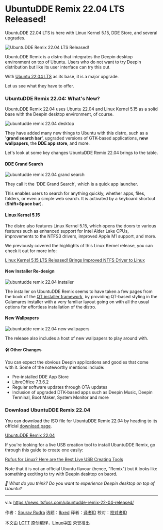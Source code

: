 [#]: subject: "UbuntuDDE Remix 22.04 LTS Released!"
[#]: via: "https://news.itsfoss.com/ubuntudde-remix-22-04-released/"
[#]: author: "Sourav Rudra https://news.itsfoss.com/author/sourav/"
[#]: collector: "lkxed"
[#]: translator: "littlebirdnest"
[#]: reviewer: " "
[#]: publisher: " "
[#]: url: " "

UbuntuDDE Remix 22.04 LTS Released!
======
UbuntuDDE 22.04 LTS is here with Linux Kernel 5.15, DDE Store, and several upgrades.

![UbuntuDDE Remix 22.04 LTS Released!][1]

UbuntuDDE Remix is a distro that integrates the Deepin desktop environment on top of Ubuntu. Users who do not want to try Deepin distribution but like its user interface can try this out.

With [Ubuntu 22.04 LTS][2] as its base, it is a major upgrade.

Let us see what they have to offer.

### UbuntuDDE Remix 22.04: What's New?

UbuntuDDE Remix 22.04 uses Ubuntu 22.04 and Linux Kernel 5.15 as a solid base with the Deepin desktop environment, of course.

![ubuntudde remix 22.04 desktop][3]

They have added many new things to Ubuntu with this distro, such as a '**grand search bar**', upgraded versions of GTK-based applications, **new wallpapers**, the **DDE app store**, and more.

Let's look at some key changes UbuntuDDE Remix 22.04 brings to the table.

#### DDE Grand Search

![ubuntudde remix 22.04 grand search][4]

They call it the 'DDE Grand Search', which is a quick app launcher.

This enables users to search for anything quickly, whether apps, files, folders, or even a simple web search. It is activated by a keyboard shortcut (**Shift+Space bar**).

#### Linux Kernel 5.15

The distro also features Linux Kernel 5.15, which opens the doors to various features such as enhanced support for Intel Alder Lake CPUs, improvements to the NTFS3 drivers, improved Apple M1 support, and more.

We previously covered the highlights of this Linux Kernel release, you can check it out for more info:

[Linux Kernel 5.15 LTS Released! Brings Improved NTFS Driver to Linux][5]

#### New Installer Re-design

![ubuntudde remix 22.04 installer][7]

The installer on UbuntuDDE Remix seems to have taken a few pages from the book of the [QT installer framework][8], by providing QT-based styling in the Calamares installer with a very familiar layout going on with all the usual options for effortless installation of the distro.

#### New Wallpapers

![ubuntudde remix 22.04 new wallpapers][9]

The release also includes a host of new wallpapers to play around with.

#### 🛠️ Other Changes

You can expect the obvious Deepin applications and goodies that come with it. Some of the noteworthy mentions include:

* Pre-installed DDE App Store
* LibreOffice 7.3.6.2
* Regular software updates through OTA updates
* Inclusion of upgraded DTK-based apps such as Deepin Music, Deepin Terminal, Boot Maker, System Monitor and more

### Download UbuntuDDE Remix 22.04

You can download the ISO file for UbuntuDDE Remix 22.04 by heading to its official [download page][10].

[UbuntuDDE Remix 22.04][11]

If you're looking for a live USB creation tool to install UbuntuDDE Remix, go through this guide to create one easily:

[Rufus for Linux? Here are the Best Live USB Creating Tools][12]

Note that it is not an official Ubuntu flavour (hence, "Remix") but it looks like something exciting to try with Deepin desktop on baord.

*💬 What do you think? Do you want to experience Deepin desktop on top of Ubuntu?*

--------------------------------------------------------------------------------

via: https://news.itsfoss.com/ubuntudde-remix-22-04-released/

作者：[Sourav Rudra][a]
选题：[lkxed][b]
译者：[译者ID](https://github.com/译者ID)
校对：[校对者ID](https://github.com/校对者ID)

本文由 [LCTT](https://github.com/LCTT/TranslateProject) 原创编译，[Linux中国](https://linux.cn/) 荣誉推出

[a]: https://news.itsfoss.com/author/sourav/
[b]: https://github.com/lkxed
[1]: https://news.itsfoss.com/content/images/size/w1200/2022/09/ubunturemixdde-22-04-lts.png
[2]: https://news.itsfoss.com/ubuntu-22-04-release/
[3]: https://news.itsfoss.com/content/images/2022/09/UbuntuDDE_Remix_22.04_Desktop.png
[4]: https://news.itsfoss.com/content/images/2022/09/UbuntuDDE_Remix_22.04_Grand-Search.png
[5]: https://news.itsfoss.com/linux-kernel-5-15-release/
[7]: https://news.itsfoss.com/content/images/2022/09/UbuntuDDE_Remix_22.04_Installer.png
[8]: https://doc.qt.io/qtinstallerframework/ifw-overview.html
[9]: https://news.itsfoss.com/content/images/2022/09/UbuntuDDE_Remix_22.04_New_Wallpapers.png
[10]: https://ubuntudde.com/download/
[11]: https://bit.ly/ubuntudde-22-04-fosshost
[12]: https://itsfoss.com/live-usb-creator-linux/
[14]: https://www.humblebundle.com/books/linux-no-starch-press-books?partner=itsfoss
